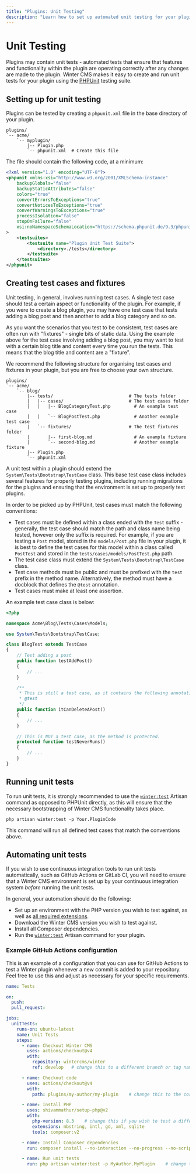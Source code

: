 ```yaml
---
title: "Plugins: Unit Testing"
description: "Learn how to set up automated unit testing for your plugins."
---
```

# Unit Testing

Plugins may contain unit tests - automated tests that ensure that features and functionality within the plugin are operating correctly after any changes are made to the plugin. Winter CMS makes it easy to create and run unit tests for your plugin using the [PHPUnit](https://phpunit.de) testing suite.

## Setting up for unit testing

Plugins can be tested by creating a `phpunit.xml` file in the base directory of your plugin.

```treeview
plugins/
`-- acme/
    `-- myplugin/
        |-- Plugin.php
        `-- phpunit.xml  # Create this file
```

The file should contain the following code, at a minimum:

```xml
<?xml version="1.0" encoding="UTF-8"?>
<phpunit xmlns:xsi="http://www.w3.org/2001/XMLSchema-instance"
    backupGlobals="false"
    backupStaticAttributes="false"
    colors="true"
    convertErrorsToExceptions="true"
    convertNoticesToExceptions="true"
    convertWarningsToExceptions="true"
    processIsolation="false"
    stopOnFailure="false"
    xsi:noNamespaceSchemaLocation="https://schema.phpunit.de/9.3/phpunit.xsd"
>
    <testsuites>
        <testsuite name="Plugin Unit Test Suite">
            <directory>./tests</directory>
        </testsuite>
    </testsuites>
</phpunit>
```

## Creating test cases and fixtures

Unit testing, in general, involves running test cases. A single test case should test a certain aspect or functionality of the plugin. For example, if you were to create a blog plugin, you may have one test case that tests adding a blog post and then another to add a blog category and so on.

As you want the scenarios that you test to be consistent, test cases are often run with "fixtures" - single bits of static data. Using the example above for the test case involving adding a blog post, you may want to test with a certain blog title and content every time you run the tests. This means that the blog title and content are a "fixture".

We recommend the following structure for organising test cases and fixtures in your plugin, but you are free to choose your own structure.

```treeview
plugins/
`-- acme/
    `-- blog/
        |-- tests/                             # The tests folder
        |   |-- cases/                         # The test cases folder
        |   |   |-- BlogCategoryTest.php         # An example test case
        |   |   `-- BlogPostTest.php             # Another example test case
        |   `-- fixtures/                      # The test fixtures folder
        |       |-- first-blog.md                # An example fixture
        |       `-- second-blog.md               # Another example fixture
        |-- Plugin.php
        `-- phpunit.xml
```

A unit test within a plugin should extend the `System\Tests\Bootstrap\TestCase` class. This base test case class includes several features for properly testing plugins, including running migrations for the plugins and ensuring that the environment is set up to properly test plugins.

In order to be picked up by PHPUnit, test cases must match the following conventions:

- Test cases must be defined within a class ended with the `Test` suffix - generally, the test case should match the path and class name being tested, however only the suffix is required. For example, if you are testing a `Post` model, stored in the `models/Post.php` file in your plugin, it is best to define the test cases for this model within a class called `PostTest` and stored in the `tests/cases/models/PostTest.php` path.
- The test case class must extend the `System\Tests\Bootstrap\TestCase` class.
- Test case methods must be public and must be prefixed with the `test` prefix in the method name. Alternatively, the method must have a docblock that defines the `@test` annotation.
- Test cases must make at least one assertion.

An example test case class is below:

```php
<?php

namespace Acme\Blog\Tests\Cases\Models;

use System\Tests\Bootstrap\TestCase;

class BlogTest extends TestCase
{
    // Test adding a post
    public function testAddPost()
    {
        // ...
    }

    /**
     * This is still a test case, as it contains the following annotation.
     * @test
     */
    public function itCanDeleteAPost()
    {
        // ...
    }

    // This is NOT a test case, as the method is protected.
    protected function testNeverRuns()
    {
        // ...
    }
}
```

## Running unit tests

To run unit tests, it is strongly recommended to use the [`winter:test`](../console/utilities#run-unit-tests) Artisan command as opposed to PHPUnit directly, as this will ensure that the necessary bootstrapping of Winter CMS functionality takes place.

```
php artisan winter:test -p Your.PluginCode
```

This command will run all defined test cases that match the conventions above.

## Automating unit tests

If you wish to use continuous integration tools to run unit tests automatically, such as GitHub Actions or GitLab CI, you will need to ensure that a Winter CMS environment is set up by your continuous integration system *before* running the unit tests.

In general, your automation should do the following:

- Set up an environment with the PHP version you wish to test against, as well as [all required extensions](../setup/installation#minimum-system-requirements).
- Download the Winter CMS version you wish to test against.
- Install all Composer dependencies.
- Run the [`winter:test`](../console/utilities#run-unit-tests) Artisan command for your plugin.

### Example GitHub Actions configuration

This is an example of a configuration that you can use for GitHub Actions to test a Winter plugin whenever a new commit is added to your repository. Feel free to use this and adjust as necessary for your specific requirements.

```yaml
name: Tests

on:
  push:
  pull_request:

jobs:
  unitTests:
    runs-on: ubuntu-latest
    name: Unit Tests
    steps:
      - name: Checkout Winter CMS
        uses: actions/checkout@v4
        with:
          repository: wintercms/winter
          ref: develop   # change this to a different branch or tag name if you wish to test with a specific version of Winter CMS

      - name: Checkout code
        uses: actions/checkout@v4
        with:
          path: plugins/my-author/my-plugin    # change this to the correct folder for your plugin

      - name: Install PHP
        uses: shivammathur/setup-php@v2
        with:
          php-version: 8.3    # change this if you wish to test a different PHP version
          extensions: mbstring, intl, gd, xml, sqlite
          tools: composer:v2

      - name: Install Composer dependencies
        run: composer install --no-interaction --no-progress --no-scripts

      - name: Run unit tests
        run: php artisan winter:test -p MyAuthor.MyPlugin    # change this to the correct plugin code
```
